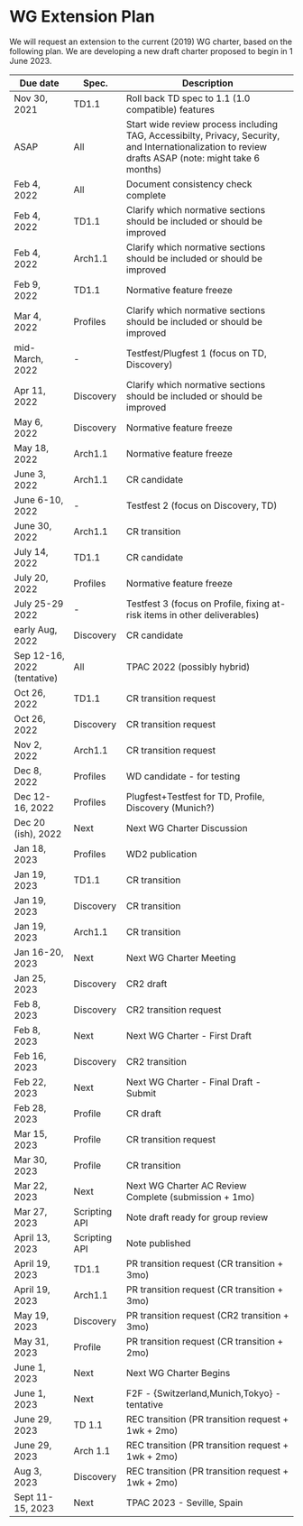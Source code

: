 # WG Extension Plan
We will request an extension to the current (2019) WG charter, based on the following plan.
We are developing a new draft charter proposed to begin in 1 June 2023.

| Due date | Spec. | Description |
| --- | --- | --- |
| Nov 30, 2021 | TD1.1 | Roll back TD spec to 1.1 (1.0 compatible) features |
| ASAP | All | Start wide review process including TAG, Accessibilty, Privacy, Security, and Internationalization to review drafts ASAP (note: might take 6 months) |
| Feb 4, 2022 | All | Document consistency check complete |
| Feb 4, 2022 | TD1.1 | Clarify which normative sections should be included or should be improved |
| Feb 4, 2022 | Arch1.1 | Clarify which normative sections should be included or should be improved |
| Feb 9, 2022 | TD1.1 | Normative feature freeze |
| Mar 4, 2022 | Profiles | Clarify which normative sections should be included or should be improved |
| mid-March, 2022 | - | Testfest/Plugfest 1 (focus on TD, Discovery) |
| Apr 11, 2022 | Discovery | Clarify which normative sections should be included or should be improved |
| May 6, 2022 | Discovery | Normative feature freeze |
| May 18, 2022 | Arch1.1 | Normative feature freeze |
| June 3, 2022 | Arch1.1 | CR candidate |
| June 6-10, 2022 | - | Testfest 2 (focus on Discovery, TD) |
| June 30, 2022 | Arch1.1 | CR transition |
| July 14, 2022 | TD1.1 | CR candidate |
| July 20, 2022 | Profiles | Normative feature freeze |
| July 25-29 2022 | -   | Testfest 3 (focus on Profile, fixing at-risk items in other deliverables) |
| early Aug, 2022 | Discovery | CR candidate |
| Sep 12-16, 2022 (tentative)| All | TPAC 2022 (possibly hybrid) |
| Oct 26, 2022 | TD1.1 | CR transition request |
| Oct 26, 2022 | Discovery | CR transition request |
| Nov 2, 2022 | Arch1.1 | CR transition request |
| Dec 8, 2022 | Profiles | WD candidate - for testing  |
| Dec 12-16, 2022 | Profiles | Plugfest+Testfest for TD, Profile, Discovery (Munich?) |
| Dec 20 (ish), 2022 | Next | Next WG Charter Discussion |
| Jan 18, 2023 | Profiles | WD2 publication |
| Jan 19, 2023 | TD1.1 | CR transition |
| Jan 19, 2023 | Discovery | CR transition |
| Jan 19, 2023 | Arch1.1 | CR transition |
| Jan 16-20, 2023 | Next | Next WG Charter Meeting |
| Jan 25, 2023 | Discovery | CR2 draft |
| Feb 8, 2023 | Discovery | CR2 transition request |
| Feb 8, 2023 | Next | Next WG Charter - First Draft |
| Feb 16, 2023 | Discovery | CR2 transition |
| Feb 22, 2023 | Next | Next WG Charter - Final Draft - Submit |
| Feb 28, 2023 | Profile | CR draft |
| Mar 15, 2023 | Profile | CR transition request |
| Mar 30, 2023 | Profile | CR transition |
| Mar 22, 2023 | Next | Next WG Charter AC Review Complete (submission + 1mo) |
| Mar 27, 2023 | Scripting API | Note draft ready for group review |
| April 13, 2023 | Scripting API | Note published |
| April 19, 2023 | TD1.1 | PR transition request (CR transition + 3mo) |
| April 19, 2023 | Arch1.1 | PR transition request (CR transition + 3mo) |
| May 19, 2023 | Discovery | PR transition request (CR2 transition + 3mo) |
| May 31, 2023 | Profile | PR transition request (CR transition + 2mo) |
| June 1, 2023 | Next | Next WG Charter Begins |
| June 1, 2023 | Next | F2F - {Switzerland,Munich,Tokyo} - tentative |
| June 29, 2023 | TD 1.1 | REC transition (PR transition request + 1wk + 2mo) |
| June 29, 2023 | Arch 1.1 | REC transition (PR transition request + 1wk + 2mo) |
| Aug 3, 2023 | Discovery | REC transition (PR transition request + 1wk + 2mo) |
| Sept 11-15, 2023 | Next | TPAC 2023 - Seville, Spain |
